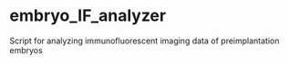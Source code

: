 # embryo_IF_analyzer
Script for analyzing immunofluorescent imaging data of preimplantation embryos
